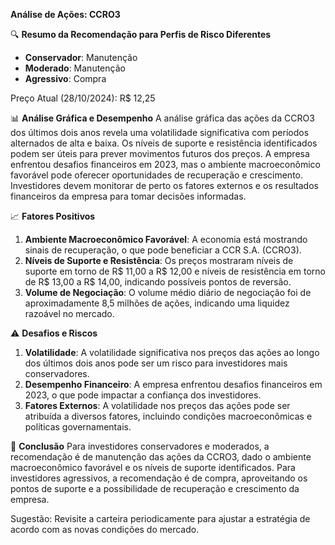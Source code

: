**Análise de Ações: CCRO3**

🔍 **Resumo da Recomendação para Perfis de Risco Diferentes**
- **Conservador**: Manutenção
- **Moderado**: Manutenção
- **Agressivo**: Compra

Preço Atual (28/10/2024): R$ 12,25

📊 **Análise Gráfica e Desempenho**
A análise gráfica das ações da CCRO3 dos últimos dois anos revela uma volatilidade significativa com períodos alternados de alta e baixa. Os níveis de suporte e resistência identificados podem ser úteis para prever movimentos futuros dos preços. A empresa enfrentou desafios financeiros em 2023, mas o ambiente macroeconômico favorável pode oferecer oportunidades de recuperação e crescimento. Investidores devem monitorar de perto os fatores externos e os resultados financeiros da empresa para tomar decisões informadas.

📈 **Fatores Positivos**
1. **Ambiente Macroeconômico Favorável**: A economia está mostrando sinais de recuperação, o que pode beneficiar a CCR S.A. (CCRO3).
2. **Níveis de Suporte e Resistência**: Os preços mostraram níveis de suporte em torno de R$ 11,00 a R$ 12,00 e níveis de resistência em torno de R$ 13,00 a R$ 14,00, indicando possíveis pontos de reversão.
3. **Volume de Negociação**: O volume médio diário de negociação foi de aproximadamente 8,5 milhões de ações, indicando uma liquidez razoável no mercado.

⚠️ **Desafios e Riscos**
1. **Volatilidade**: A volatilidade significativa nos preços das ações ao longo dos últimos dois anos pode ser um risco para investidores mais conservadores.
2. **Desempenho Financeiro**: A empresa enfrentou desafios financeiros em 2023, o que pode impactar a confiança dos investidores.
3. **Fatores Externos**: A volatilidade nos preços das ações pode ser atribuída a diversos fatores, incluindo condições macroeconômicas e políticas governamentais.

📌 **Conclusão**
Para investidores conservadores e moderados, a recomendação é de manutenção das ações da CCRO3, dado o ambiente macroeconômico favorável e os níveis de suporte identificados. Para investidores agressivos, a recomendação é de compra, aproveitando os pontos de suporte e a possibilidade de recuperação e crescimento da empresa.

Sugestão: Revisite a carteira periodicamente para ajustar a estratégia de acordo com as novas condições do mercado.